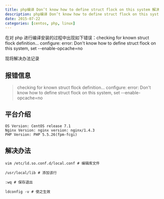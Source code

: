 ```yaml
---
title: php编译 Don’t know how to define struct flock on this system 解决办法
description: php编译 Don’t know how to define struct flock on this system 解决办法
date: 2015-07-22
categories: [centos, php, linux]
---
```


在对 php 进行编译安装的过程中出现如下错误：checking for known struct flock definition... configure: error: Don't know how to define struct flock on this system, set --enable-opcache=no

现将解决办法记录

## 报错信息

>checking for known struct flock definition... configure: error: Don't know how to define struct flock on this system, set --enable-opcache=no

## 平台介绍

```shell
OS Version: CentOS release 7.1
Nginx Version: nginx version: nginx/1.4.3
PHP Version: PHP 5.5.26(fpm-fcgi)
```

## 解决办法

```shell
vim /etc/ld.so.conf.d/local.conf # 编辑库文件

/usr/local/lib # 添加该行

:wq # 保存退出

ldconfig -v # 使之生效
```
